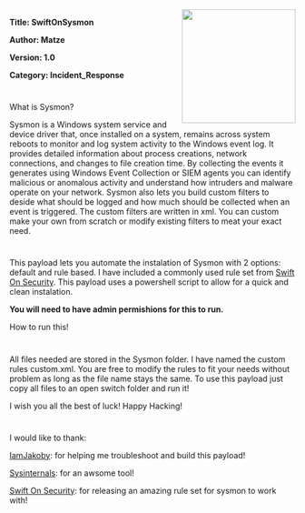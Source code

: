 <img align="right" width="200" height="200" src="https://github.com/matze-infosec/matze-infosec/blob/main/Assets/Images/Logo_clear_small.png">

**Title: SwiftOnSysmon**

**Author: Matze**

**Version: 1.0**

**Category: Incident_Response**

#

What is Sysmon?

Sysmon is a Windows system service and device driver that, once installed on a system, remains across system reboots to monitor and log system activity to the Windows event log. It provides detailed information about process 
creations, network connections, and changes to file creation time. By collecting the events it generates using Windows Event Collection or SIEM agents you can identify malicious or anomalous activity and understand how intruders 
and malware operate on your network. Sysmon also lets you build custom filters to deside what should be logged and how much should be collected when an event is triggered. The custom filters are written in xml. 
You can custom make your own from scratch or modify existing filters to meat your exact need.
#

This payload lets you automate the instalation of Sysmon with 2 options: default and rule based. I have included a commonly used rule set from [Swift On Security](https://github.com/SwiftOnSecurity/sysmon-config). This payload
uses a powershell script to allow for a quick and clean instalation. 

**You will need to have admin permishions for this to run.**

How to run this!
#
All files needed are stored in the Sysmon folder. I have named the custom rules custom.xml. You are free to modify the rules to fit your needs without problem as long as the file name stays the same. To use this payload just 
copy all files to an open switch folder and run it!

I wish you all the best of luck! Happy Hacking!
#

I would like to thank:

[IamJakoby](https://github.com/I-Am-Jakoby): for helping me troubleshoot and build this payload!

[Sysinternals](https://learn.microsoft.com/en-us/sysinternals/downloads/sysmon): for an awsome tool!

[Swift On Security](https://github.com/SwiftOnSecurity): for releasing an amazing rule set for sysmon to work with!
